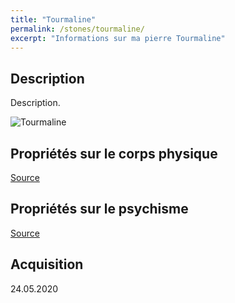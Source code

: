 ```yaml
---
title: "Tourmaline"
permalink: /stones/tourmaline/
excerpt: "Informations sur ma pierre Tourmaline"
---
```


## Description
Description.

![Tourmaline](/images/stones//images/Tourmaline_Kerstin-Africa_20200524.jpg.jpg "Tourmaline")

## Propriétés sur le corps physique


[Source](https://)


## Propriétés sur le psychisme


[Source](https://)

## Acquisition


24.05.2020
